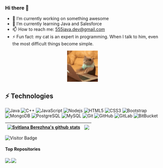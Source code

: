 ### Hi there 👋

- 🔭 I’m currently working on something awesome
- 🌱 I’m currently learning Java and Salesforce
- 📫 How to reach me: 555java.dev@gmail.com
- ⚡ Fun fact: my cat is an expert in programming. When I talk to him, even the most difficult things become simple.

<p align="center">
<a href="https://github.com/Svitlana-Berezhna/Svitlana-Berezhna/blob/main/cat.gif" title="Animated GIF cat"><img src="https://github.com/Svitlana-Berezhna/Svitlana-Berezhna/blob/main/cat.gif" alt="Cat" width="20%" height="20%"></a>
</p>

## ⚡ Technologies

![Java](https://img.shields.io/badge/-java-E34A86?style=flat-square&logo=java)
![C++](https://img.shields.io/badge/-C++-00599C?style=flat-square&logo=c)
![JavaScript](https://img.shields.io/badge/-JavaScript-black?style=flat-square&logo=javascript)
![Nodejs](https://img.shields.io/badge/-Nodejs-black?style=flat-square&logo=Node.js)
![HTML5](https://img.shields.io/badge/-HTML5-E34F26?style=flat-square&logo=html5&logoColor=white)
![CSS3](https://img.shields.io/badge/-CSS3-1572B6?style=flat-square&logo=css3)
![Bootstrap](https://img.shields.io/badge/-Bootstrap-563D7C?style=flat-square&logo=bootstrap)
![MongoDB](https://img.shields.io/badge/-MongoDB-black?style=flat-square&logo=mongodb)
![PostgreSQL](https://img.shields.io/badge/-PostgreSQL-336791?style=flat-square&logo=postgresql)
![MySQL](https://img.shields.io/badge/-MySQL-black?style=flat-square&logo=mysql)
![Git](https://img.shields.io/badge/-Git-black?style=flat-square&logo=git)
![GitHub](https://img.shields.io/badge/-GitHub-181717?style=flat-square&logo=github)
![GitLab](https://img.shields.io/badge/-GitLab-FCA121?style=flat-square&logo=gitlab)
![BitBucket](https://img.shields.io/badge/-BitBucket-darkblue?style=flat-square&logo=bitbucket)

| <a href="https://github.com/Svitlana-Berezhna/github-readme-stats"><img align="center" src="https://github-readme-stats.vercel.app/api?username=Svitlana-Berezhna&show_icons=true&theme=default&disable_animations=false&hide_border=true" alt="Svitlana Berezhna's github stats" /></a> | <a href="https://github.com/Svitlana-Berezhna/github-readme-stats"><img align="center" src="https://github-readme-stats.vercel.app/api/top-langs/?username=Svitlana-Berezhna&layout=compact&langs_count=10&theme=default&hide_border=true" /></a> |
| ------------- | ------------- |

![Visitor Badge](https://visitor-badge.laobi.icu/badge?page_id=Svitlana-Berezhna.Svitlana-Berezhna)

#### Top Repositories

<a href="https://github.com/Svitlana-Berezhna/Java_2020_group2_FinalSpringProject_option_12_StudentTesting">
  <img align="center" src="https://github-readme-stats.vercel.app/api/pin/?username=Svitlana-Berezhna&repo=Java_2020_group2_FinalSpringProject_option_12_StudentTesting&theme=default" />
</a>
<a href="https://github.com/Svitlana-Berezhna/Java_2020_group2_FinalServletProject_option_12_StudentTesting">
  <img align="center" src="https://github-readme-stats.vercel.app/api/pin/?username=Svitlana-Berezhna&repo=Java_2020_group2_FinalServletProject_option_12_StudentTesting&theme=default" />
</a>
